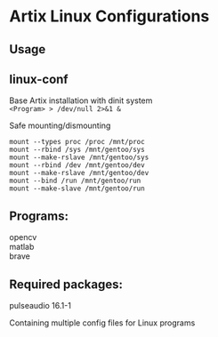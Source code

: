 # Artix Linux Configurations

## Usage
## linux-conf  
Base Artix installation with dinit system  
`<Program> > /dev/null 2>&1 &`

Safe mounting/dismounting
```
mount --types proc /proc /mnt/proc  
mount --rbind /sys /mnt/gentoo/sys  
mount --make-rslave /mnt/gentoo/sys  
mount --rbind /dev /mnt/gentoo/dev  
mount --make-rslave /mnt/gentoo/dev  
mount --bind /run /mnt/gentoo/run  
mount --make-slave /mnt/gentoo/run  
```

## Programs:
opencv  
matlab  
brave  

## Required packages:  
pulseaudio 16.1-1  

Containing multiple config files for Linux programs
